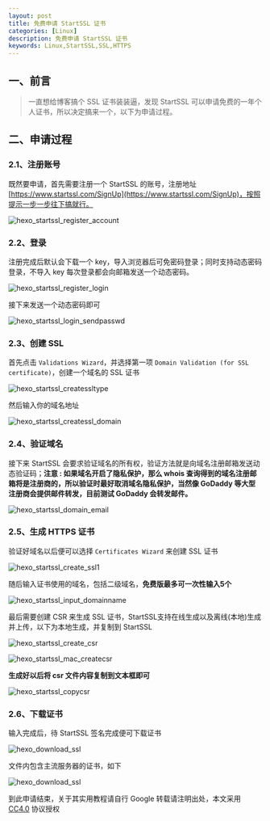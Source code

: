 ```yaml
---
layout: post
title: 免费申请 StartSSL 证书
categories: [Linux]
description: 免费申请 StartSSL 证书
keywords: Linux,StartSSL,SSL,HTTPS
---
```


## 一、前言

> 一直想给博客搞个 SSL 证书装装逼，发现 StartSSL 可以申请免费的一年个人证书，所以决定搞来一个，以下为申请过程。

## 二、申请过程

### 2.1、注册账号

既然要申请，首先需要注册一个 StartSSL 的账号，注册地址 [https://www.startssl.com/SignUp](https://www.startssl.com/SignUp)，按照提示一步一步往下搞就行。

<!--more-->

![hexo_startssl_register_account](https://cdn.mritd.me/markdown/hexo_startssl_register_account.png)


### 2.2、登录

注册完成后默认会下载一个 key，导入浏览器后可免密码登录；同时支持动态密码登录，不导入 key 每次登录都会向邮箱发送一个动态密码。

![hexo_startssl_register_login](https://cdn.mritd.me/markdown/hexo_startssl_register_login.png)

接下来发送一个动态密码即可

![hexo_startssl_login_sendpasswd](https://cdn.mritd.me/markdown/hexo_startssl_login_sendpasswd.png)

### 2.3、创建 SSL

首先点击 `Validations Wizard`，并选择第一项 `Domain Validation (for SSL certificate)`，创建一个域名的 SSL 证书

![hexo_startssl_createssltype](https://cdn.mritd.me/markdown/hexo_startssl_createssltype.png)

然后输入你的域名地址

![hexo_startssl_createssl_domain](https://cdn.mritd.me/markdown/hexo_startssl_createssl_domain.png)

### 2.4、验证域名

接下来 StartSSL 会要求验证域名的所有权，验证方法就是向域名注册邮箱发送动态验证码；**注意 : 如果域名开启了隐私保护，那么 whois 查询得到的域名注册邮箱将是注册商的，所以验证时最好取消域名隐私保护，当然像 GoDaddy 等大型注册商会提供邮件转发，目前测试 GoDaddy 会转发邮件。**

![hexo_startssl_domain_email](https://cdn.mritd.me/markdown/hexo_startssl_domain_email.png)

### 2.5、生成 HTTPS 证书

验证好域名以后便可以选择 `Certificates Wizard` 来创建 SSL 证书

![hexo_startssl_create_ssl1](https://cdn.mritd.me/markdown/hexo_startssl_create_ssl1.png)

随后输入证书使用的域名，包括二级域名，**免费版最多可一次性输入5个**

![hexo_startssl_input_domainname](https://cdn.mritd.me/markdown/hexo_startssl_input_domainname.png)

最后需要创建 CSR 来生成 SSL 证书，StartSSL支持在线生成以及离线(本地)生成并上传，以下为本地生成，并复制到 StartSSL

![hexo_startssl_create_csr](https://cdn.mritd.me/markdown/hexo_startssl_create_csr.png)


![hexo_startssl_mac_createcsr](https://cdn.mritd.me/markdown/hexo_startssl_mac_createcsr.png)

**生成好以后将 csr 文件内容复制到文本框即可**

![hexo_startssl_copycsr](https://cdn.mritd.me/markdown/hexo_startssl_copycsr.png)


### 2.6、下载证书

输入完成后，待 StartSSL 签名完成便可下载证书

![hexo_download_ssl](https://cdn.mritd.me/markdown/hexo_download_ssl.png)

文件内包含主流服务器的证书，如下

![hexo_download_ssl](https://cdn.mritd.me/markdown/hexo_download_ssl_value.png)

到此申请结束，关于其实用教程请自行 Google
转载请注明出处，本文采用 [CC4.0](http://creativecommons.org/licenses/by-nc-nd/4.0/) 协议授权

